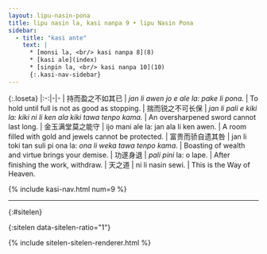 ```yaml
---
layout: lipu-nasin-pona
title: lipu nasin la, kasi nanpa 9 • lipu Nasin Pona
sidebar:
  - title: "kasi ante"
    text: |
      * [monsi la, <br/> kasi nanpa 8](8)
      * [kasi ale](index)
      * [sinpin la, <br/> kasi nanpa 10](10)
      {:.kasi-nav-sidebar}
---
```


{:.loseta}
|:-:|-|-
| 持而盈之<wbr/>不如其已 | _jan li awen jo e ale la: pake li pona._                          | To hold until full is not as good as stopping.
| 揣而锐之<wbr/>不可长保 | _jan li pali e kiki la: kiki ni li ken ala kiki tawa tenpo kama._ | An oversharpened sword cannot last long.
| 金玉满堂<wbr/>莫之能守 | ijo mani ale la: jan ala li ken awen.                             | A room filled with gold and jewels cannot be protected.
| 富贵而骄<wbr/>自遗其咎 | jan li toki tan suli pi ona la: _ona li weka tawa tenpo kama._    | Boasting of wealth and virtue brings your demise.
| 功遂身退               | _pali pini_ la: o lape.                                           | After finishing the work, withdraw.
| 天之道                 | ni li nasin sewi.                                                 | This is the Way of Heaven.

{% include kasi-nav.html num=9 %}

-------
{:#sitelen}

{:sitelen data-sitelen-ratio="1"}

{% include sitelen-sitelen-renderer.html %}
